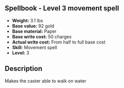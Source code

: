 ## Spellbook - Level 3 movement spell

- **Weight:** 3.1 lbs
- **Base value:** 92 gold
- **Base material:** Paper
- **Base write cost:** 50 charges
- **Actual write cost:** From half to full base cost
- **Skill:** Movement spell
- **Level:** 3

## Description

Makes the caster able to walk on water
